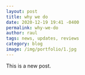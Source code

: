 ```yaml
---
layout: post
title: why we do
date: 2020-12-19 19:41 -0400
permalink: why-we-do
author: raul
tags: news, updates, reviews
category: blog
image: /img/portfolio/1.jpg
---
```


This is a new post. 
